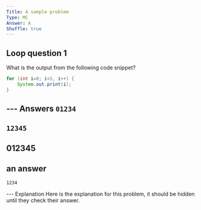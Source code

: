 ```yaml
---
Title: A sample problem
Type: MC
Answer: A
Shuffle: true
---
```


## Loop question 1
What is the output from the following code snippet?

```java
for (int i=0; i<5, i++) {
    System.out.print(i); 
}
```

--- Answers
`01234`
---
`12345`
---
012345
---
an answer
---
`1234`

--- Explanation
Here is the explanation for this problem, it should be
hidden until they check their answer. 